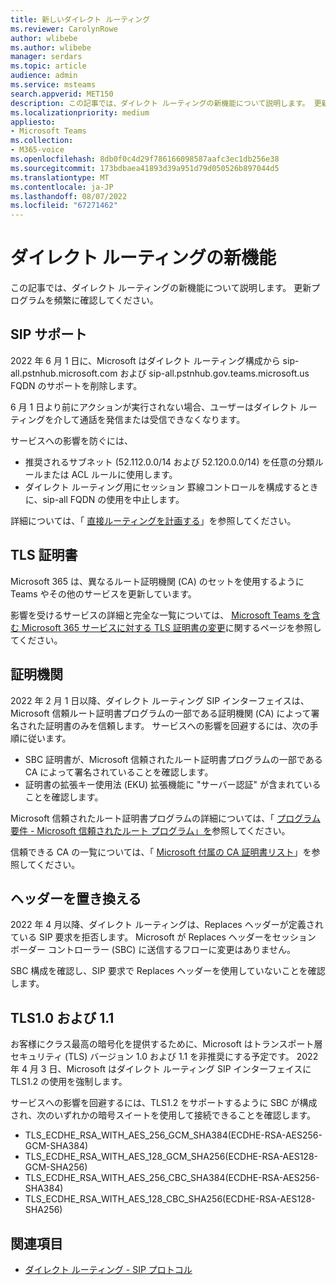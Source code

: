 ```yaml
---
title: 新しいダイレクト ルーティング
ms.reviewer: CarolynRowe
author: wlibebe
ms.author: wlibebe
manager: serdars
ms.topic: article
audience: admin
ms.service: msteams
search.appverid: MET150
description: この記事では、ダイレクト ルーティングの新機能について説明します。 更新プログラムを頻繁に確認してください。
ms.localizationpriority: medium
appliesto:
- Microsoft Teams
ms.collection:
- M365-voice
ms.openlocfilehash: 8db0f0c4d29f786166098587aafc3ec1db256e38
ms.sourcegitcommit: 173bdbaea41893d39a951d79d050526b897044d5
ms.translationtype: MT
ms.contentlocale: ja-JP
ms.lasthandoff: 08/07/2022
ms.locfileid: "67271462"
---
```

# <a name="whats-new-for-direct-routing"></a>ダイレクト ルーティングの新機能

この記事では、ダイレクト ルーティングの新機能について説明します。 更新プログラムを頻繁に確認してください。

## <a name="sip-support"></a>SIP サポート

2022 年 6 月 1 日に、Microsoft はダイレクト ルーティング構成から sip-all.pstnhub.microsoft.com および sip-all.pstnhub.gov.teams.microsoft.us FQDN のサポートを削除します。

6 月 1 日より前にアクションが実行されない場合、ユーザーはダイレクト ルーティングを介して通話を発信または受信できなくなります。

サービスへの影響を防ぐには、

- 推奨されるサブネット (52.112.0.0/14 および 52.120.0.0/14) を任意の分類ルールまたは ACL ルールに使用します。
- ダイレクト ルーティング用にセッション 罫線コントロールを構成するときに、sip-all FQDN の使用を中止します。

詳細については、「 [直接ルーティングを計画する](direct-routing-plan.md)」を参照してください。

## <a name="tls-certificates"></a>TLS 証明書

Microsoft 365 は、異なるルート証明機関 (CA) のセットを使用するように Teams やその他のサービスを更新しています。

影響を受けるサービスの詳細と完全な一覧については、 [Microsoft Teams を含む Microsoft 365 サービスに対する TLS 証明書の変更](https://techcommunity.microsoft.com/t5/microsoft-teams-blog/tls-certificate-changes-to-microsoft-365-services-including/ba-p/3249676)に関するページを参照してください。

## <a name="certificate-authorities"></a>証明機関

2022 年 2 月 1 日以降、ダイレクト ルーティング SIP インターフェイスは、Microsoft 信頼ルート証明書プログラムの一部である証明機関 (CA) によって署名された証明書のみを信頼します。 サービスへの影響を回避するには、次の手順に従います。

- SBC 証明書が、Microsoft 信頼されたルート証明書プログラムの一部である CA によって署名されていることを確認します。
- 証明書の拡張キー使用法 (EKU) 拡張機能に "サーバー認証" が含まれていることを確認します。

Microsoft 信頼されたルート証明書プログラムの詳細については、「 [プログラム要件 - Microsoft 信頼されたルート プログラム」を](/security/trusted-root/program-requirements)参照してください。

信頼できる CA の一覧については、「 [Microsoft 付属の CA 証明書リスト](https://ccadb-public.secure.force.com/microsoft/IncludedCACertificateReportForMSFT)」を参照してください。

## <a name="replace-headers"></a>ヘッダーを置き換える

2022 年 4 月以降、ダイレクト ルーティングは、Replaces ヘッダーが定義されている SIP 要求を拒否します。 Microsoft が Replaces ヘッダーをセッション ボーダー コントローラー (SBC) に送信するフローに変更はありません。

SBC 構成を確認し、SIP 要求で Replaces ヘッダーを使用していないことを確認します。

## <a name="tls10-and-11"></a>TLS1.0 および 1.1

お客様にクラス最高の暗号化を提供するために、Microsoft はトランスポート層セキュリティ (TLS) バージョン 1.0 および 1.1 を非推奨にする予定です。 2022 年 4 月 3 日、Microsoft はダイレクト ルーティング SIP インターフェイスに TLS1.2 の使用を強制します。

サービスへの影響を回避するには、TLS1.2 をサポートするように SBC が構成され、次のいずれかの暗号スイートを使用して接続できることを確認します。

- TLS_ECDHE_RSA_WITH_AES_256_GCM_SHA384(ECDHE-RSA-AES256-GCM-SHA384)
- TLS_ECDHE_RSA_WITH_AES_128_GCM_SHA256(ECDHE-RSA-AES128-GCM-SHA256)
- TLS_ECDHE_RSA_WITH_AES_256_CBC_SHA384(ECDHE-RSA-AES256-SHA384)
- TLS_ECDHE_RSA_WITH_AES_128_CBC_SHA256(ECDHE-RSA-AES128-SHA256)

## <a name="related-topics"></a>関連項目

- [ダイレクト ルーティング - SIP プロトコル](direct-routing-protocols-sip.md)

